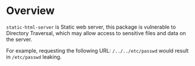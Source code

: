 # Overview

`static-html-server` is Static web server, this package is vulnerable to Directory Traversal, which may allow access to sensitive files and data on the server.

For example, requesting the following URL: `/../../etc/passwd` would result in `/etc/passwd` leaking.
